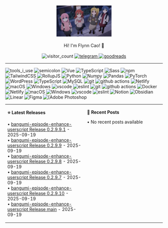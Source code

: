 <div align="center" width="50">

<img src="./public/BTR.jpg" href="https://github.com/sp-xd" alt="Workspace"  width="35%"/><br>  
Hi! I'm Flynn Cao! 👋 <br><br>
 <img alt="visitor_count" src="https://komarev.com/ghpvc/?username=flynncao&color=blue&label=Visited" />
 <a href="https://t.me/flynncao/"> <img alt="telegram" src="https://img.shields.io/badge/Telegram-2CA5E0?logo=telegram&logoColor=white" />
</a>
 <a href="https://www.goodreads.com/user/show/165341751-flynn-cao"> <img alt="goodreads" src="https://img.shields.io/badge/Goodreads-372213?logo=goodreads&logoColor=fff" />
</a>
</div>

<hr>
<p>
 <img alt="tools_i_use" src="https://img.shields.io/badge/-%F0%9F%9A%80%20Tools%20I%20use-orange" />
 <img alt="semicolon" src="https://img.shields.io/badge/-%3A-orange" />
 <img alt="Vue" src="https://img.shields.io/badge/Vue.js-35495E?style=flat-square&logo=vue.js&logoColor=4FC08D" />
<img alt="TypeScript"
  src="https://img.shields.io/badge/-TypeScript-007ACC?style=flat-square&logo=typescript&logoColor=white" />
<img alt="Sass" src="https://img.shields.io/badge/-Sass-CC6699?style=flat-square&logo=sass&logoColor=white" />
<img alt="npm" src="https://img.shields.io/badge/pnpm-%234a4a4a.svg?style=flat&Squar&logo=pnpm&logoColor=f69220" />
<img alt="TailwindCSS"
  src="https://img.shields.io/badge/-tailwindcss-50B3D0?style=flat-square&logo=tailwindcss&logoColor=white" />
 <img alt="RollupJS"
  src="https://img.shields.io/badge/RollupJS-ef3335?style=flat&Squar&logo=rollup.js&logoColor=white" />
 <img alt="Python" src="https://img.shields.io/badge/python-3670A0?style=flat&Square&logo=python&logoColor=ffdd54" />
<img alt="Numpy" src="https://img.shields.io/badge/numpy-%23013243.svg?style=flat&Square&logo=numpy&logoColor=white" />
  <img alt="Pandas" src="https://img.shields.io/badge/pandas-%23150458.svg?style=flat&Squar&logo=pandas&logoColor=white" />
 <img alt="PyTorch" src="https://img.shields.io/badge/PyTorch-%23EE4C2C.svg?style=flat&Square&logo=PyTorch&logoColor=white" />   
 <img alt="WordPress"
  src="https://img.shields.io/badge/WordPress-%23117AC9.svg?style=flat&Squar&logo=WordPress&logoColor=white" /> <img alt="TypeScript"
  src="https://img.shields.io/badge/mysql-4479A1.svg?style=flat&Squar&logo=mysql&logoColor=white" /> <img alt="MySQL"
  src="https://img.shields.io/badge/MongoDB-%234ea94b.svg?style=flat&Squar&logo=mongodb&logoColor=white" />
 <img alt="git" src="https://img.shields.io/badge/-Git-F05032?style=flat-square&logo=git&logoColor=white" />
<img alt="github actions"
  src="https://img.shields.io/badge/-Github_Actions-2088FF?style=flat-square&logo=github-actions&logoColor=white" />
  <img alt="Netlify" src="https://img.shields.io/badge/netlify-%23000000.svg?style=flat-square&logo=netlify&logoColor=#00C7B7
  "/> 
   <img alt="macOS" src="https://img.shields.io/badge/Ubuntu-E95420?style=flat-square&logo=ubuntu&logoColor=white" />
<img alt="Windows" src="https://img.shields.io/badge/Windows-0078D6?style=flat-square&logo=windows&logoColor=white" />
<img alt="vscode" src="https://img.shields.io/badge/Visual%20Studio%20Code-blue?style=flat-square&logo=visual-studio-code&logoColor=ffffff" />
 <img alt="eslint" src="https://img.shields.io/badge/eslint-3A33D1?style=flat-square&logo=eslint&logoColor=white" />
   <img alt="git" src="https://img.shields.io/badge/-Git-F05032?style=flat-square&logo=git&logoColor=white" />
  <img alt="github actions"
    src="https://img.shields.io/badge/-Github_Actions-2088FF?style=flat-square&logo=github-actions&logoColor=white" />
  <img alt="Docker" src="https://img.shields.io/badge/-Docker-46a2f1?style=flat-square&logo=docker&logoColor=white" />
    <img alt="Netlify" src="https://img.shields.io/badge/netlify-%23000000.svg?style=flat-square&logo=netlify&logoColor=#00C7B7
    "/>  <img alt="macOS" src="https://img.shields.io/badge/Ubuntu-E95420?style=flat-square&logo=ubuntu&logoColor=white" />
  <img alt="Windows" src="https://img.shields.io/badge/Windows-0078D6?style=flat-square&logo=windows&logoColor=white" />
  <img alt="vscode" src="https://img.shields.io/badge/Visual%20Studio%20Code-blue?style=flat-square&logo=visual-studio-code&logoColor=ffffff" />
 <img alt="eslint" src="https://img.shields.io/badge/eslint-3A33D1?style=flat-square&logo=eslint&logoColor=white" />
<img alt="Notion" src="https://img.shields.io/badge/Notion-000000?style=flat-square&logo=notion&logoColor=white"/>
<img alt="Obsidian" src="https://img.shields.io/badge/Obsidian-%23483699.svg?style=flat-square&logo=obsidian&logoColor=white"/>
<img alt="Linear" src="https://img.shields.io/badge/linear-5E6AD2.svg?style=flat-squarelogo=linear&logoColor=white"/>
<img alt="Figma" src="https://img.shields.io/badge/Figma-F24E1E?style=flat-square&logo=figma&logoColor=white"/>
<img alt="[Adobe Photoshop" src="https://img.shields.io/badge/adobe%20photoshop-%2331A8FF.svg?style=flat-square&logo=adobe%20photoshop&logoColor=white"/>
</p>

<table width="1200px" cellspacing="0" cellpadding="0">
<tr>
<td width="600px" valign="top">

**⭐ Latest Releases**

<!-- recent_releases starts -->
• [bangumi-episode-enhance-userscript Release 0.2.9.9.1](https://github.com/flynncao/bangumi-episode-enhance-userscript/releases/tag/0.2.9.9.1) - 2025-09-19<br>• [bangumi-episode-enhance-userscript Release 0.2.9.9](https://github.com/flynncao/bangumi-episode-enhance-userscript/releases/tag/0.2.9.9) - 2025-09-19<br>• [bangumi-episode-enhance-userscript Release 0.2.9.8](https://github.com/flynncao/bangumi-episode-enhance-userscript/releases/tag/0.2.9.8) - 2025-09-19<br>• [bangumi-episode-enhance-userscript Release 0.2.9.7](https://github.com/flynncao/bangumi-episode-enhance-userscript/releases/tag/0.2.9.7) - 2025-09-19<br>• [bangumi-episode-enhance-userscript Release 0.2.9.10](https://github.com/flynncao/bangumi-episode-enhance-userscript/releases/tag/0.2.9.10) - 2025-09-19<br>• [bangumi-episode-enhance-userscript Release main](https://github.com/flynncao/bangumi-episode-enhance-userscript/releases/tag/main) - 2025-09-19
<!-- recent_releases ends -->
</td>
<td width="600px" valign="top">

**📝 Recent Posts**

<!-- blog starts -->
• No recent posts available
<!-- blog ends -->
</td>
</tr>
</table>


